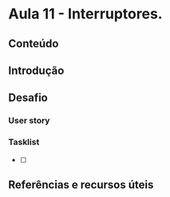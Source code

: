 # Aula 11 - Interruptores.

## Conteúdo

## Introdução


## Desafio

### User story


### Tasklist

* [ ]
## Referências e recursos úteis

[]()
